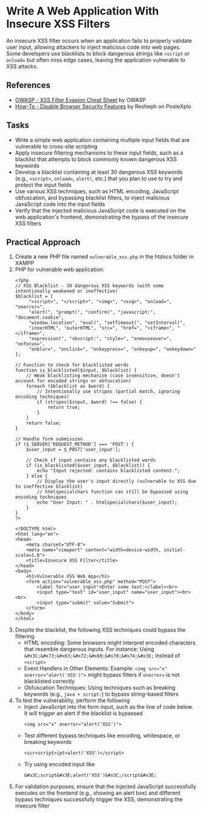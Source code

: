# Write A Web Application With Insecure XSS Filters
An insecure XSS filter occurs when an application fails to properly validate user input, allowing attackers to inject malicious code into web pages. Some developers use blacklists to block dangerous strings like `<script` or `onload=` but often miss edge cases, leaving the application vulnerable to XSS attacks.

## References
- [OWASP - XSS Filter Evasion Cheat Sheet](https://www.owasp.org/index.php/XSS_Filter_Evasion_Cheat_Sheet) by OWASP
- [How-To - Disable Browser Security Features](https://www.postexplo.com/forum/security-in-general/terms/610-how-to-disable-browser-security-features) by Resheph on PosteXplo

## Tasks
- Write a simple web application containing multiple input fields that are vulnerable to cross-site scripting
- Apply insecure filtering mechanisms to these input fields, such as a blacklist that attempts to block commonly known dangerous XSS keywords
- Develop a blacklist containing at least 30 dangerous XSS keywords (e.g., `<script>`, `onload=`, `alert(`, etc.) that you plan to use to try and protect the input fields
- Use various XSS techniques, such as HTML encoding, JavaScript obfuscation, and bypassing blacklist filters, to inject malicious JavaScript code into the input fields
- Verify that the injected malicious JavaScript code is executed on the web application's frontend, demonstrating the bypass of the insecure XSS filters

## Practical Approach
1. Create a new PHP file named `vulnerable_xss.php` in the htdocs folder in XAMPP 
2. PHP for vulnerable web application:
   ```
   <?php
   // XSS Blacklist - 30 dangerous XSS keywords (with some intentionally weakened or ineffective)
   $blacklist = [
        "<script>", "</script>", "<img>", "<svg>", "onload=", "onerror=",
        "alert(", "prompt(", "confirm(", "javascript:", "document.cookie",
        "window.location", "eval(", "setTimeout(", "setInterval(",
        "innerHTML", "outerHTML", "src=", "href=", "<iframe>", "</iframe>",
        "expression(", "vbscript:", "style=", "onmouseover=", "onfocus=",
        "onblur=", "onclick=", "onkeypress=", "onkeyup=", "onkeydown="
   ];
   
   // Function to check for blacklisted words
   function is_blacklisted($input, $blacklist) {
       // Weak blacklisting mechanism (case insensitive, doesn't account for encoded strings or obfuscation)
       foreach ($blacklist as $word) {
           // Intentionally use stripos (partial match, ignoring encoding techniques)
           if (stripos($input, $word) !== false) {
               return true;
           }
       }
       return false;
   }
   
   // Handle form submission
   if ($_SERVER['REQUEST_METHOD'] === 'POST') {
       $user_input = $_POST['user_input'];
       
       // Check if input contains any blacklisted words
       if (is_blacklisted($user_input, $blacklist)) {
           echo "Input rejected: contains blacklisted content.";
       } else {
           // Display the user's input directly (vulnerable to XSS due to ineffective blacklist)
           // htmlspecialchars function can still be bypassed using encoding techniques
           echo "User Input: " . htmlspecialchars($user_input);
       }
   }
   ?>
   
   <!DOCTYPE html>
   <html lang="en">
   <head>
       <meta charset="UTF-8">
       <meta name="viewport" content="width=device-width, initial-scale=1.0">
       <title>Insecure XSS Filter</title>
   </head>
   <body>
       <h1>Vulnerable XSS Web App</h1>
       <form action="vulnerable_xss.php" method="POST">
           <label for="user_input">Enter some text:</label><br>
           <input type="text" id="user_input" name="user_input"><br><br>
           <input type="submit" value="Submit">
       </form>
   </body>
   </html>
   ```
3. Despite the blacklist, the following XSS techniques could bypass the filtering
   - HTML encoding: Some browsers might interpret encoded characters that resemble dangerous inputs. For instance:
     Using `&#x3C;&#x73;&#x63;&#x72;&#x69;&#x70;&#x74;&#x3E;` instead of `<script>`
   - Event Handlers in Other Elements:
     Example: `<img src="x" onerror="alert('XSS')">` might bypass filters if `onerror=` is not blacklisted correctly
   - Obfuscation Techniques:
     Using techniques such as breaking keywords (e.g., `java + script:`) to bypass string-based filters
4. To test the vulnerability, perform the following
   - Inject JavaScript into the form input, such as the line of code below. It will trigger an alert if the blacklist is bypassed
     ```
     <img src="x" onerror="alert('XSS')">
     ```
   - Test different bypass techniques like encoding, whitespace, or breaking keywords
     ```
     <scr<script>ipt>alert('XSS')</script>
     ```
   - Try using encoded input like
     ```
     &#x3C;script&#x3E;alert('XSS')&#x3C;/script&#x3E;
     ```
5. For validation purposes, ensure that the injected JavaScript successfully executes on the frontend (e.g., showing an alert box) and different bypass techniques successfully trigger the XSS, demonstrating the insecure filter
